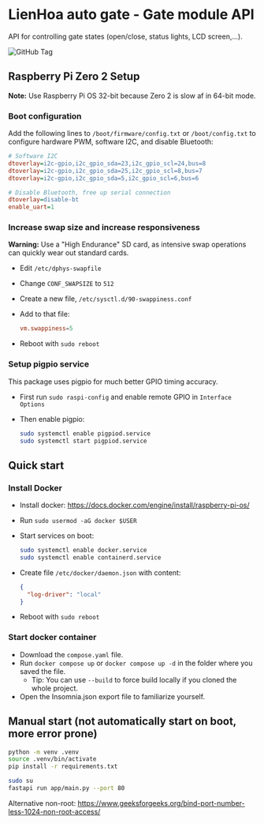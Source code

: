 # LienHoa auto gate - Gate module API

API for controlling gate states (open/close, status lights, LCD screen,...).

![GitHub Tag](https://img.shields.io/github/v/tag/VinhNgT/lienhoa-gate-raspi-api?style=flat-square)

## Raspberry Pi Zero 2 Setup

**Note:** Use Raspberry Pi OS 32-bit because Zero 2 is slow af in 64-bit mode.

### Boot configuration

Add the following lines to `/boot/firmware/config.txt` or `/boot/config.txt` to configure hardware PWM, software I2C, and disable Bluetooth:

```ini
# Software I2C
dtoverlay=i2c-gpio,i2c_gpio_sda=23,i2c_gpio_scl=24,bus=8
dtoverlay=i2c-gpio,i2c_gpio_sda=25,i2c_gpio_scl=8,bus=7
dtoverlay=i2c-gpio,i2c_gpio_sda=5,i2c_gpio_scl=6,bus=6

# Disable Bluetooth, free up serial connection
dtoverlay=disable-bt
enable_uart=1
```

### Increase swap size and increase responsiveness

**Warning:** Use a "High Endurance" SD card, as intensive swap operations can quickly wear out standard cards.

- Edit `/etc/dphys-swapfile`
- Change `CONF_SWAPSIZE` to `512`
- Create a new file, `/etc/sysctl.d/90-swappiness.conf`
- Add to that file:

  ```conf
  vm.swappiness=5
  ```

- Reboot with `sudo reboot`

### Setup pigpio service

This package uses pigpio for much better GPIO timing accuracy.

- First run `sudo raspi-config` and enable remote GPIO in `Interface Options`
- Then enable pigpio:

  ```bash
  sudo systemctl enable pigpiod.service
  sudo systemctl start pigpiod.service
  ```

## Quick start

### Install Docker

- Install docker: https://docs.docker.com/engine/install/raspberry-pi-os/
- Run `sudo usermod -aG docker $USER`
- Start services on boot:

  ```bash
  sudo systemctl enable docker.service
  sudo systemctl enable containerd.service
  ```

- Create file `/etc/docker/daemon.json` with content:

  ```json
  {
    "log-driver": "local"
  }
  ```

- Reboot with `sudo reboot`

### Start docker container

- Download the `compose.yaml` file.
- Run `docker compose up` or `docker compose up -d` in the folder where you saved the file.
  - Tip: You can use `--build` to force build locally if you cloned the whole project.
- Open the Insomnia.json export file to familiarize yourself.

## Manual start (not automatically start on boot, more error prone)

```bash
python -m venv .venv
source .venv/bin/activate
pip install -r requirements.txt

sudo su
fastapi run app/main.py --port 80
```

Alternative non-root: https://www.geeksforgeeks.org/bind-port-number-less-1024-non-root-access/
